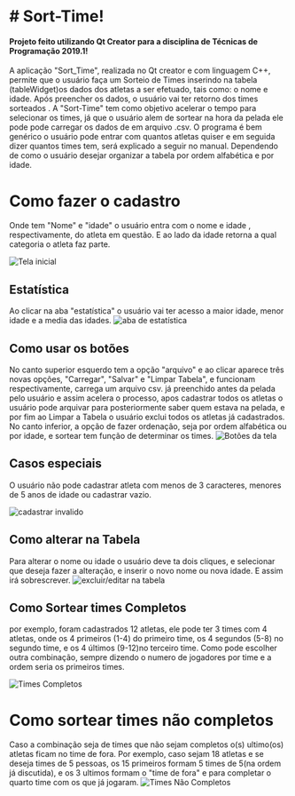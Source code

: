# # Sort-Time!

#### Projeto feito utilizando Qt Creator para a disciplina de Técnicas de Programação 2019.1!

A aplicação "Sort_Time", realizada no Qt creator e com linguagem C++, permite que o usuário faça um Sorteio de Times inserindo na tabela (tableWidget)os dados dos atletas a ser efetuado, tais como: o nome e idade. Após preencher os dados, o usuário vai ter retorno dos times sorteados . A "Sort-Time" tem como objetivo acelerar o tempo para  selecionar os times, já que o usuário alem de sortear na hora da pelada ele pode pode carregar os dados de em arquivo .csv. 
	 O programa é bem genérico o usuário pode entrar com quantos atletas quiser e em seguida dizer quantos times tem, será explicado a seguir no manual.
			 Dependendo de como  o usuário desejar organizar a tabela por ordem alfabética e por idade.
# Como fazer o cadastro
Onde tem "Nome" e "idade" o usuário entra com o nome e idade , respectivamente, do atleta em questão. E ao lado da idade retorna a qual categoria o atleta faz parte.

![Tela inicial](https://github.com/danubiofilho/SORTTIME/blob/master/Prints/Tela%20Inicial.png)
## Estatística
Ao clicar na aba "estatística" o usuário vai ter acesso a maior idade, menor idade e a media das idades.
![aba de estatística](https://github.com/danubiofilho/SORTTIME/blob/master/Prints/estatistica.png)
## Como usar os botões
No canto superior esquerdo tem a opção "arquivo" e ao clicar aparece três novas opções,  "Carregar", "Salvar" e "Limpar Tabela", e funcionam respectivamente,  carrega um arquivo csv. já preenchido antes da pelada pelo usuário e assim acelera o processo, apos cadastrar  todos os atletas o usuário pode arquivar para posteriormente saber quem estava na pelada, e por fim ao Limpar a Tabela o usuário exclui todos os atletas já cadastrados. No canto inferior, a opção de fazer ordenação, seja por ordem alfabética ou por idade, e sortear tem função de determinar os times.
![Botões da tela](https://github.com/danubiofilho/SORTTIME/blob/master/Prints/carragr%20e%20salvar.png)
## Casos especiais
O usuário não pode cadastrar atleta com menos de 3 caracteres, menores de 5 anos de idade ou cadastrar vazio.

![cadastrar invalido](https://github.com/danubiofilho/SORTTIME/blob/master/Prints/cadastrar%20invalido.png)
## Como alterar na Tabela
Para alterar o nome ou idade o usuário deve ta dois cliques, e selecionar que deseja fazer a alteração, e inserir o novo nome ou nova idade. E assim irá sobrescrever.
![excluir/editar na tabela](https://github.com/danubiofilho/SORTTIME/blob/master/Prints/atualizar%20na%20tabela.png)

## Como Sortear times Completos
por exemplo, foram cadastrados 12 atletas, ele pode ter  3 times com 4 atletas, onde os 4 primeiros (1-4) do primeiro time, os 4 segundos (5-8) no segundo time, e os 4 últimos (9-12)no terceiro time. Como pode escolher outra combinação, sempre dizendo o numero de jogadores por time e a ordem seria os primeiros times.
	  
![Times Completos](https://github.com/danubiofilho/SORTTIME/blob/master/Prints/12%20atletas.png) 
# Como sortear times não completos
Caso a combinação seja de times que não sejam completos o(s) ultimo(os) atletas ficam no time de fora. Por exemplo, caso sejam 18 atletas e se deseja times de 5  pessoas, os 15 primeiros formam 5 times de 5(na ordem já discutida), e os 3 ultimos formam o "time de fora" e para completar o quarto time com os que já jogaram.
![Times Não Completos](https://github.com/danubiofilho/SORTTIME/blob/master/Prints/atletas%2018%20jogadores.png)

